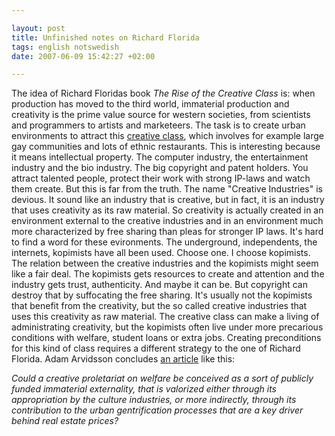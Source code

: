 ```yaml
--- 

layout: post
title: Unfinished notes on Richard Florida 
tags: english notswedish
date: 2007-06-09 15:42:27 +02:00 

---
```


The idea of Richard Floridas book *The Rise of the Creative Class* is: when production has moved to the third world, immaterial production and creativity is the prime value source for western societies, from scientists and programmers to artists and marketeers. The task is to create urban environments to attract this [creative class](http://en.wikipedia.org/wiki/Creative_class "creative class"), which involves for example large gay communities and lots of ethnic restaurants. This is interesting because it means intellectual property. The computer industry, the entertainment industry and the bio industry. The big copyright and patent holders. You attract talented people, protect their work with strong IP-laws and watch them create. But this is far from the truth. The name "Creative Industries" is devious. It sound like an industry that is creative, but in fact, it is an industry that uses creativity as its raw material. So creativity is actually created in an environment external to the creative industries and in an environment much more characterized by free sharing than pleas for stronger IP laws. It's hard to find a word for these evironments. The underground, independents, the internets, kopimists have all been used. Choose one. I choose kopimists. The relation between the creative industries and the kopimists might seem like a fair deal. The kopimists gets resources to create and attention and the industry gets trust, authenticity. And maybe it can be. But copyright can destroy that by suffocating the free sharing. It's usually not the kopimists that benefit from the creativity, but the so called creative industries that uses this creativity as raw material. The creative class can make a living of administrating creativity, but the kopimists often live under more precarious conditions with welfare, student loans or extra jobs. Creating preconditions for this kind of class requires a different strategy to the one of Richard Florida. Adam Arvidsson concludes [an article](http://excerpter.wordpress.com/2007/06/09/adam-arvidsson-cerative-class-or-administrative-class-on-advertising-and-the-underground/ "an article") like this:

*Could a creative proletariat on welfare be conceived as a sort of publicly funded immaterial externality, that is valorized either through its appropriation by the culture industries, or more indirectly, through its contribution to the urban gentrification processes that are a key driver behind real estate prices?* 